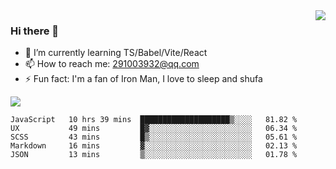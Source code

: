 <img align='right' src='https://github-readme-stats.vercel.app/api?username=niaogege&show_icons=true&theme=radical'/>

### Hi there 👋

- 🌱 I’m currently learning TS/Babel/Vite/React
- 📫 How to reach me: 291003932@qq.com
- ⚡ Fun fact:  I'm a fan of Iron Man, I love to sleep and shufa

![](https://github-readme-stats.vercel.app/api/top-langs/?username=niaogege&layout=compact)

<!--START_SECTION:waka-->
```text
JavaScript   10 hrs 39 mins  ████████████████████▒░░░░   81.82 % 
UX           49 mins         █▓░░░░░░░░░░░░░░░░░░░░░░░   06.34 % 
SCSS         43 mins         █▒░░░░░░░░░░░░░░░░░░░░░░░   05.61 % 
Markdown     16 mins         ▓░░░░░░░░░░░░░░░░░░░░░░░░   02.13 % 
JSON         13 mins         ▒░░░░░░░░░░░░░░░░░░░░░░░░   01.78 % 
```
<!--END_SECTION:waka-->
